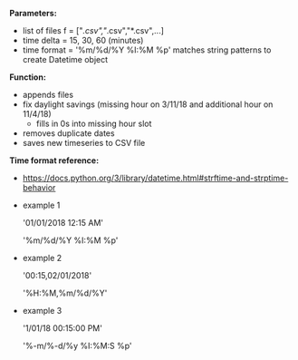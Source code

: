 **Parameters:**
- list of files f = ["*.csv","*.csv","*.csv",...]
- time delta = 15, 30, 60 (minutes)
- time format = '%m/%d/%Y %I:%M %p' matches string patterns to create Datetime object

**Function:**
- appends files
- fix daylight savings (missing hour on 3/11/18 and additional hour on 11/4/18)
    - fills in 0s into missing hour slot
- removes duplicate dates
- saves new timeseries to CSV file
    

**Time format reference:**
- https://docs.python.org/3/library/datetime.html#strftime-and-strptime-behavior
- example 1

    '01/01/2018 12:15 AM'

    '%m/%d/%Y %I:%M %p'

- example 2

    '00:15,02/01/2018'

    '%H:%M,%m/%d/%Y'
    
- example 3

    '1/01/18  00:15:00 PM'

    '%-m/%-d/%y %I:%M:S %p'
